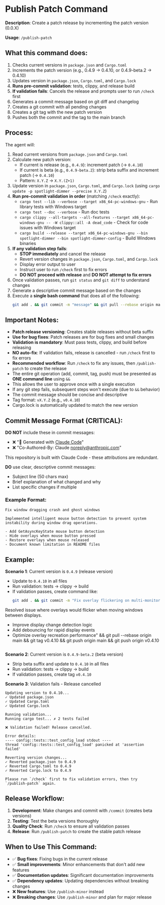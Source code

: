 # Publish Patch Command

**Description**: Create a patch release by incrementing the patch version (0.0.X)

**Usage**: `/publish-patch`

## What this command does:

1. Checks current versions in `package.json` and `Cargo.toml`
2. Increments the patch version (e.g., 0.4.9 → 0.4.10, or 0.4.9-beta.2 → 0.4.10)
3. Updates version in `package.json`, `Cargo.toml`, and `Cargo.lock`
4. **Runs pre-commit validation**: tests, clippy, and release build
5. **If validation fails**: Cancels the release and prompts user to run `/check` first
6. Generates a commit message based on git diff and changelog
7. Creates a git commit with all pending changes
8. Creates a git tag with the new patch version
9. Pushes both the commit and the tag to the main branch

## Process:

The agent will:
1. Read current versions from `package.json` and `Cargo.toml`
2. Calculate new patch version:
   - If current is release (e.g., `0.4.9`): increment patch (→ `0.4.10`)
   - If current is beta (e.g., `0.4.9-beta.2`): strip beta suffix and increment patch (→ `0.4.10`)
   - Pattern: `X.Y.Z` → `X.Y.(Z+1)`
3. Update version in `package.json`, `Cargo.toml`, and `Cargo.lock` (using `cargo update -p spotlight-dimmer --precise X.Y.Z`)
4. **Run pre-commit validation in order** (matching `/check` exactly):
   - `cargo test --lib --verbose --target x86_64-pc-windows-gnu` - Run library tests with Windows target
   - `cargo test --doc --verbose` - Run doc tests
   - `cargo clippy --all-targets --all-features --target x86_64-pc-windows-gnu -- -W clippy::all -A dead_code` - Check for code issues with Windows target
   - `cargo build --release --target x86_64-pc-windows-gnu --bin spotlight-dimmer --bin spotlight-dimmer-config` - Build Windows binaries
5. **If any validation step fails**:
   - **STOP immediately** and cancel the release
   - Revert version changes in `package.json`, `Cargo.toml`, and `Cargo.lock`
   - Display error output to user
   - Instruct user to run `/check` first to fix errors
   - **DO NOT proceed with release** and **DO NOT attempt to fix errors**
6. Once validation passes, run `git status` and `git diff` to understand changes
7. Generate a descriptive commit message based on the changes
8. Execute a **single bash command** that does all of the following:
   ```bash
   git add . && git commit -m "message" && git pull --rebase origin main && git tag vX.Y.Z && git push origin main && git push origin vX.Y.Z
   ```

## Important Notes:

- **Patch release versioning**: Creates stable releases without beta suffix
- **Use for bug fixes**: Patch releases are for bug fixes and small changes
- **Validation is mandatory**: Must pass tests, clippy, and build before releasing
- **NO auto-fix**: If validation fails, release is cancelled - run `/check` first to fix errors
- **Recommended workflow**: Run `/check` to fix any issues, then `/publish-patch` to create the release
- The entire git operation (add, commit, tag, push) must be presented as **ONE command line** using `&&`
- This allows the user to approve once with a single execution
- If any git step fails, subsequent steps won't execute (due to `&&` behavior)
- The commit message should be concise and descriptive
- Tag format: `vX.Y.Z` (e.g., `v0.4.10`)
- Cargo.lock is automatically updated to match the new version

## Commit Message Format (CRITICAL):

**DO NOT** include these in commit messages:
- ❌ "🤖 Generated with [Claude Code](https://claude.com/claude-code)"
- ❌ "Co-Authored-By: Claude <noreply@anthropic.com>"

This repository is built with Claude Code - these attributions are redundant.

**DO** use clear, descriptive commit messages:
- Subject line (50 chars max)
- Brief explanation of what changed and why
- List specific changes if multiple

### Example Format:
```
Fix window dragging crash and ghost windows

Implemented intelligent mouse button detection to prevent system instability during window drag operations.

- Add GetAsyncKeyState mouse button detection
- Hide overlays when mouse button pressed
- Restore overlays when mouse released
- Document known limitation in README files
```

## Example:

**Scenario 1**: Current version is `0.4.9` (release version)
- Update to `0.4.10` in all files
- Run validation: tests → clippy → build
- If validation passes, create command like:
  ```bash
  git add . && git commit -m "Fix overlay flickering on multi-monitor setups

Resolved issue where overlays would flicker when moving windows between displays.

- Improve display change detection logic
- Add debouncing for rapid display events
- Optimize overlay recreation performance" && git pull --rebase origin main && git tag v0.4.10 && git push origin main && git push origin v0.4.10
  ```

**Scenario 2**: Current version is `0.4.9-beta.2` (beta version)
- Strip beta suffix and update to `0.4.10` in all files
- Run validation: tests → clippy → build
- If validation passes, create tag `v0.4.10`

**Scenario 3**: Validation fails - Release cancelled
```
Updating version to 0.4.10...
✓ Updated package.json
✓ Updated Cargo.toml
✓ Updated Cargo.lock

Running validation...
Running cargo test... ✗ 2 tests failed

❌ Validation failed! Release cancelled.

Error details:
---- config::tests::test_config_load stdout ----
thread 'config::tests::test_config_load' panicked at 'assertion failed'

Reverting version changes...
✓ Reverted package.json to 0.4.9
✓ Reverted Cargo.toml to 0.4.9
✓ Reverted Cargo.lock to 0.4.9

Please run `/check` first to fix validation errors, then try `/publish-patch` again.
```

## Release Workflow:

1. **Development**: Make changes and commit with `/commit` (creates beta versions)
2. **Testing**: Test the beta versions thoroughly
3. **Quality Check**: Run `/check` to ensure all validation passes
4. **Release**: Run `/publish-patch` to create the stable patch release

## When to Use This Command:

- ✅ **Bug fixes**: Fixing bugs in the current release
- ✅ **Small improvements**: Minor enhancements that don't add new features
- ✅ **Documentation updates**: Significant documentation improvements
- ✅ **Dependency updates**: Updating dependencies without breaking changes
- ❌ **New features**: Use `/publish-minor` instead
- ❌ **Breaking changes**: Use `/publish-minor` and plan for major release
